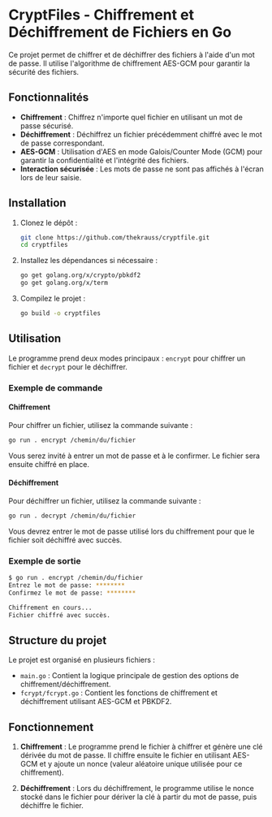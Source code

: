 
# CryptFiles - Chiffrement et Déchiffrement de Fichiers en Go

Ce projet permet de chiffrer et de déchiffrer des fichiers à l'aide d'un mot de passe. Il utilise l'algorithme de chiffrement AES-GCM pour garantir la sécurité des fichiers.

## Fonctionnalités

- **Chiffrement** : Chiffrez n'importe quel fichier en utilisant un mot de passe sécurisé.
- **Déchiffrement** : Déchiffrez un fichier précédemment chiffré avec le mot de passe correspondant.
- **AES-GCM** : Utilisation d'AES en mode Galois/Counter Mode (GCM) pour garantir la confidentialité et l'intégrité des fichiers.
- **Interaction sécurisée** : Les mots de passe ne sont pas affichés à l'écran lors de leur saisie.

## Installation

1. Clonez le dépôt :
   ```bash
   git clone https://github.com/thekrauss/cryptfile.git
   cd cryptfiles
   ```

2. Installez les dépendances si nécessaire :
   ```bash
   go get golang.org/x/crypto/pbkdf2
   go get golang.org/x/term
   ```

3. Compilez le projet :
   ```bash
   go build -o cryptfiles
   ```

## Utilisation

Le programme prend deux modes principaux : `encrypt` pour chiffrer un fichier et `decrypt` pour le déchiffrer.

### Exemple de commande

#### Chiffrement

Pour chiffrer un fichier, utilisez la commande suivante :

```bash
go run . encrypt /chemin/du/fichier
```

Vous serez invité à entrer un mot de passe et à le confirmer. Le fichier sera ensuite chiffré en place.

#### Déchiffrement

Pour déchiffrer un fichier, utilisez la commande suivante :

```bash
go run . decrypt /chemin/du/fichier
```

Vous devrez entrer le mot de passe utilisé lors du chiffrement pour que le fichier soit déchiffré avec succès.

### Exemple de sortie

```bash
$ go run . encrypt /chemin/du/fichier
Entrez le mot de passe: ********
Confirmez le mot de passe: ********

Chiffrement en cours...
Fichier chiffré avec succès.
```

## Structure du projet

Le projet est organisé en plusieurs fichiers :

- `main.go` : Contient la logique principale de gestion des options de chiffrement/déchiffrement.
- `fcrypt/fcrypt.go` : Contient les fonctions de chiffrement et déchiffrement utilisant AES-GCM et PBKDF2.

## Fonctionnement

1. **Chiffrement** : Le programme prend le fichier à chiffrer et génère une clé dérivée du mot de passe. Il chiffre ensuite le fichier en utilisant AES-GCM et y ajoute un nonce (valeur aléatoire unique utilisée pour ce chiffrement).

2. **Déchiffrement** : Lors du déchiffrement, le programme utilise le nonce stocké dans le fichier pour dériver la clé à partir du mot de passe, puis déchiffre le fichier.
